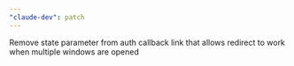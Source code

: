 ```yaml
---
"claude-dev": patch
---
```


Remove state parameter from auth callback link that allows redirect to work when multiple windows are opened
